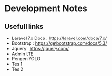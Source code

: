 # Development Notes

## Usefull links
- Laravel 7.x Docs : https://laravel.com/docs/7.x/
- Bootstrap : https://getbootstrap.com/docs/5.3/
- Jquery : https://jquery.com/
- Admin LTE
- Pengen YOLO
- Tes 1
- Tes 2
